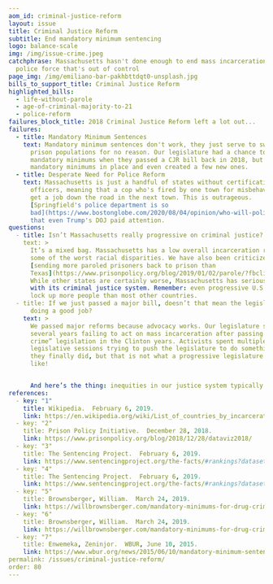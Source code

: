 ```yaml
---
aom_id: criminal-justice-reform
layout: issue
title: Criminal Justice Reform
subtitle: End mandatory minimum sentencing
logo: balance-scale
img: /img/issue-crime.jpeg
catchphrase: Massachusetts hasn't done enough to end mass incarceration and a
  police force that's out of control
page_img: /img/emiliano-bar-pakhbttdqt0-unsplash.jpg
bills_to_support_title: Criminal Justice Reform
highlighted_bills:
  - life-without-parole
  - age-of-criminal-majority-to-21
  - police-reform
failures_block_title: 2018 Criminal Justice Reform left a lot out...
failures:
  - title: Mandatory Minimum Sentences
    text: Mandatory minimum sentences don't work, they just serve to swell our
      prison populations for no reason. Our legislature had a chance to end
      mandatory minimums when they passed a CJR bill back in 2018, but they left
      mandatory minimums in place and even created a few new ones.
  - title: Desperate Need for Police Reform
    text: Massachusetts is just a handful of states without certification for
      officers, meaning that a cop who's fired by one town for misbehavior can
      get a job down the road in the next town. This is outrageous.
      [Springfield's police department is so
      bad](https://www.bostonglobe.com/2020/08/04/opinion/who-will-police-springfields-cops/)
      that even Trump's DOJ paid attention.
questions:
  - title: Isn’t Massachusetts really progressive on criminal justice?
    text: >
      It’s a mixed bag. Massachusetts has a low overall incarceration rate, but
      some of the worst racial disparities. We have also been criticized for
      [sending more paroled prisoners back to prison than
      Texas](https://www.prisonpolicy.org/blog/2019/01/02/parole/?fbclid=IwAR1pVj1CJBGRyKWgUAW5SO6vcln-DW4ocCIMpltGnqKJr838RFRE_X5OL9M).
      While other states are certainly worse, Massachusetts has serious problems
      with its criminal justice system. Remember: even progressive U.S. states
      lock up more people than most other countries.
  - title: If we just passed a major bill, doesn’t that mean the legislature is
      doing a good job?
    text: >
      We passed major reforms because advocacy works. Our legislature spent
      several years failing to act on mass incarceration after passing “tough on
      crime” legislation in the Clinton years. Activists spent multiple
      legislative sessions trying to push the legislature to do something and
      they finally did, but that is not what a progressive legislature looks
      like!


      And here’s the thing: inequities in our justice system typically follow other injustices in society.  Our legislature has been mostly silent on the things that would make sentencing reform most effective: housing, health care, and education.
references:
  - key: "1"
    title: Wikipedia.  February 6, 2019.
    link: https://en.wikipedia.org/wiki/List_of_countries_by_incarceration_rate.
  - key: "2"
    title: Prison Policy Initiative.  December 28, 2018.
    link: https://www.prisonpolicy.org/blog/2018/12/28/dataviz2018/
  - key: "3"
    title: The Sentencing Project.  February 6, 2019.
    link: https://www.sentencingproject.org/the-facts/#rankings?dataset-option=BWR.
  - key: "4"
    title: The Sentencing Project.  February 6, 2019.
    link: https://www.sentencingproject.org/the-facts/#rankings?dataset-option=HWR.
  - key: "5"
    title: Brownsberger, William.  March 24, 2019.
    link: https://willbrownsberger.com/mandatory-minimums-for-drug-crimes-in-the-senate-criminal-justice-package/
  - key: "6"
    title: Brownsberger, William.  March 24, 2019.
    link: https://willbrownsberger.com/mandatory-minimums-for-drug-crimes-in-the-senate-criminal-justice-package/
  - key: "7"
    title: Enwemeka, Zeninjor.  WBUR, June 10, 2015.
    link: https://www.wbur.org/news/2015/06/10/mandatory-minimum-sentences-primer.
permalink: /issues/criminal-justice-reform/
order: 80
---
```

